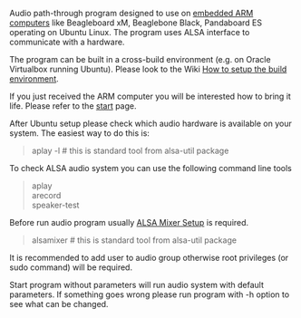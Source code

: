 Audio path-through program designed to use on [embedded ARM computers](https://github.com/sunduchkov/aloop/wiki/Audio-Boards) like Beagleboard xM, Beaglebone Black, Pandaboard ES operating on Ubuntu Linux. The program uses ALSA interface to communicate with a hardware.

The program can be built in a cross-build environment (e.g. on Oracle Virtualbox running Ubuntu). Please look to the Wiki [How to setup the build environment](https://github.com/sunduchkov/aloop/wiki/Host-Setup-for-Cross-build).

If you just received the ARM computer you will be interested how to bring it life. Please refer to the [start](https://github.com/sunduchkov/aloop/wiki) page.

After Ubuntu setup please check which audio hardware is available on your system. The easiest way to do this is:

>aplay -l # this is standard tool from alsa-util package

To check ALSA audio system you can use the following command line tools

>aplay <br>
>arecord <br>
>speaker-test <br>

Before run audio program usually [ALSA Mixer Setup](https://github.com/sunduchkov/aloop/wiki/ALSA-Mixer) is required.

>alsamixer # this is standard tool from alsa-util package

It is recommended to add user to audio group otherwise root privileges (or sudo command) will be required.

Start program without parameters will run audio system with default parameters. If something goes wrong please run program with -h option to see what can be changed.
